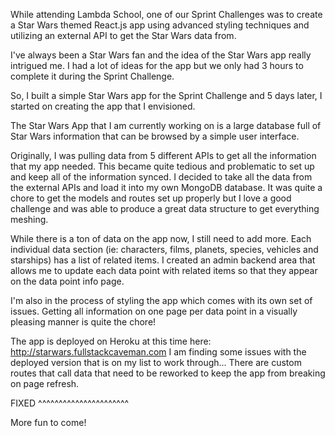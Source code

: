 While attending Lambda School, one of our Sprint Challenges was to create a Star Wars themed React.js app using advanced styling techniques and utilizing an external API to get the Star Wars data from.

I've always been a Star Wars fan and the idea of the Star Wars app really intrigued me. I had a lot of ideas for the app but we only had 3 hours to complete it during the Sprint Challenge.

So, I built a simple Star Wars app for the Sprint Challenge and 5 days later, I started on creating the app that I envisioned.

The Star Wars App that I am currently working on is a large database full of Star Wars information that can be browsed by a simple user interface.

Originally, I was pulling data from 5 different APIs to get all the information that my app needed. This became quite tedious and problematic to set up and keep all of the information synced. I decided to take all the data from the external APIs and load it into my own MongoDB database. It was quite a chore to get the models and routes set up properly but I love a good challenge and was able to produce a great data structure to get everything meshing.

While there is a ton of data on the app now, I still need to add more. Each individual data section (ie: characters, films, planets, species, vehicles and starships) has a list of related items. I created an admin backend area that allows me to update each data point with related items so that they appear on the data point info page.

I'm also in the process of styling the app which comes with its own set of issues. Getting all information on one page per data point in a visually pleasing manner is quite the chore!

The app is deployed on Heroku at this time here: http://starwars.fullstackcaveman.com
I am finding some issues with the deployed version that is on my list to work through... There are custom routes that call data that need to be reworked to keep the app from breaking on page refresh.

FIXED ^^^^^^^^^^^^^^^^^^^^^^

More fun to come!
